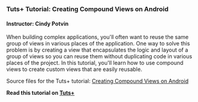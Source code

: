 ### Tuts+ Tutorial: Creating Compound Views on Android

#### Instructor: Cindy Potvin

When building complex applications, you'll often want to reuse the same group of views in various places of the application. One way to solve this problem is by creating a view that encapsulates the logic and layout of a group of views so you can reuse them without duplicating code in various places of the project. In this tutorial, you'll learn how to use compound views to create custom views that are easily reusable.

Source files for the Tuts+ tutorial: [Creating Compound Views on Android](http://code.tutsplus.com/tutorials/creating-compound-views-on-android--cms-22889)

**Read this tutorial on [Tuts+](https://code.tutsplus.com)**

